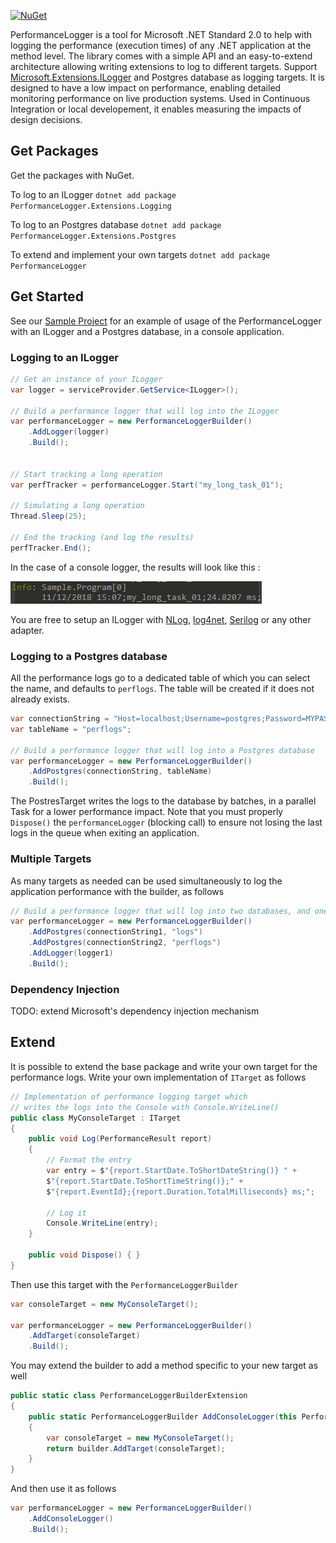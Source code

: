 [![NuGet](https://img.shields.io/nuget/v/PerformanceLogger.svg)](https://nuget.org/packages/PerformanceLogger)

PerformanceLogger is a tool for Microsoft .NET Standard 2.0 to help with logging the performance (execution times) of any .NET application at the method level. The library comes with a simple API and an easy-to-extend architecture allowing writing extensions to log to different targets. Support [Microsoft.Extensions.ILogger](https://github.com/aspnet/Extensions/tree/master/src/Logging) and Postgres database as logging targets. It is designed to have a low impact on performance, enabling detailed monitoring performance on live production systems. Used in Continuous Integration or local developement, it enables measuring the impacts of design decisions.

## Get Packages

Get the packages with NuGet.

To log to an ILogger `dotnet add package PerformanceLogger.Extensions.Logging`

To log to an Postgres database `dotnet add package PerformanceLogger.Extensions.Postgres`

To extend and implement your own targets `dotnet add package PerformanceLogger`

## Get Started

See our [Sample Project](https://github.com/corentinaltepe/PerformanceLogger/tree/master/Sample) for an example of usage of the PerformanceLogger with an ILogger and a Postgres database, in a console application.

### Logging to an ILogger

```csharp
// Get an instance of your ILogger
var logger = serviceProvider.GetService<ILogger>();

// Build a performance logger that will log into the ILogger
var performanceLogger = new PerformanceLoggerBuilder()
    .AddLogger(logger)
    .Build();


// Start tracking a long operation
var perfTracker = performanceLogger.Start("my_long_task_01");

// Simulating a long operation
Thread.Sleep(25);

// End the tracking (and log the results)
perfTracker.End();
```

In the case of a console logger, the results will look like this :

![Results of performance log on a console logger](https://raw.githubusercontent.com/corentinaltepe/PerformanceLogger/master/Documentation/images/001.PNG) 

You are free to setup an ILogger with [NLog](https://github.com/NLog/NLog.Extensions.Logging), [log4net](http://logging.apache.org/log4net/), [Serilog](https://github.com/serilog/serilog-extensions-logging) or any other adapter.

### Logging to a Postgres database

All the performance logs go to a dedicated table of which you can select the name, and defaults to `perflogs`. The table will be created if it does not already exists.

```csharp
var connectionString = "Host=localhost;Username=postgres;Password=MYPASSWORD;Database=performancelogs";
var tableName = "perflogs";

// Build a performance logger that will log into a Postgres database
var performanceLogger = new PerformanceLoggerBuilder()
    .AddPostgres(connectionString, tableName)
    .Build();
```

The PostresTarget writes the logs to the database by batches, in a parallel Task for a lower performance impact. Note that you must properly `Dispose()` the `performanceLogger` (blocking call) to ensure not losing the last logs in the queue when exiting an application.

### Multiple Targets

As many targets as needed can be used simultaneously to log the application performance with the builder, as follows

```csharp
// Build a performance logger that will log into two databases, and one ILogger
var performanceLogger = new PerformanceLoggerBuilder()
    .AddPostgres(connectionString1, "logs")
    .AddPostgres(connectionString2, "perflogs")
    .AddLogger(logger1)
    .Build();
```

### Dependency Injection

TODO: extend Microsoft's dependency injection mechanism

## Extend

It is possible to extend the base package and write your own target for the performance logs. Write your own implementation of `ITarget` as follows

```csharp
// Implementation of performance logging target which
// writes the logs into the Console with Console.WriteLine()
public class MyConsoleTarget : ITarget
{
    public void Log(PerformanceResult report)
    {
        // Format the entry
        var entry = $"{report.StartDate.ToShortDateString()} " +
        $"{report.StartDate.ToShortTimeString()};" +
        $"{report.EventId};{report.Duration.TotalMilliseconds} ms;";

        // Log it
        Console.WriteLine(entry);
    }

    public void Dispose() { }
}
```

Then use this target with the `PerformanceLoggerBuilder`

```csharp
var consoleTarget = new MyConsoleTarget();

var performanceLogger = new PerformanceLoggerBuilder()
    .AddTarget(consoleTarget)
    .Build();
```

You may extend the builder to add a method specific to your new target as well

```csharp
public static class PerformanceLoggerBuilderExtension
{
    public static PerformanceLoggerBuilder AddConsoleLogger(this PerformanceLoggerBuilder builder)
    {
        var consoleTarget = new MyConsoleTarget();
        return builder.AddTarget(consoleTarget);
    }
}
```

And then use it as follows

```csharp
var performanceLogger = new PerformanceLoggerBuilder()
    .AddConsoleLogger()
    .Build();
```
